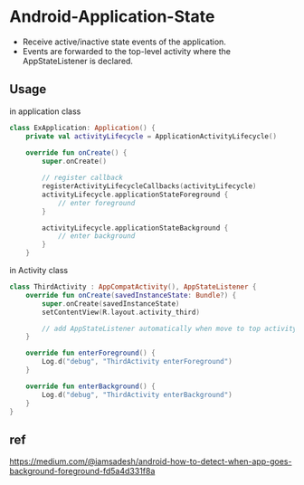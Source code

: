 # Android-Application-State

- Receive active/inactive state events of the application.
- Events are forwarded to the top-level activity where the AppStateListener is declared.



## Usage

in application class

```kotlin
class ExApplication: Application() {
    private val activityLifecycle = ApplicationActivityLifecycle()
    
    override fun onCreate() {
        super.onCreate()

        // register callback
        registerActivityLifecycleCallbacks(activityLifecycle)
        activityLifecycle.applicationStateForeground {
            // enter foreground
        }

        activityLifecycle.applicationStateBackground {
            // enter background
        }
    }   

```


in Activity class

```kotlin
class ThirdActivity : AppCompatActivity(), AppStateListener {
    override fun onCreate(savedInstanceState: Bundle?) {
        super.onCreate(savedInstanceState)
        setContentView(R.layout.activity_third)

        // add AppStateListener automatically when move to top activity
    }

    override fun enterForeground() {
        Log.d("debug", "ThirdActivity enterForeground")
    }

    override fun enterBackground() {
        Log.d("debug", "ThirdActivity enterBackground")
    }
}
```


## ref
https://medium.com/@iamsadesh/android-how-to-detect-when-app-goes-background-foreground-fd5a4d331f8a
